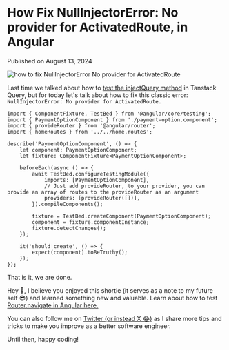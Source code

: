 # How Fix NullInjectorError: No provider for ActivatedRoute, in Angular

Published on August 13, 2024

![how to fix NullInjectorError No provider for ActivatedRoute](https://cdn.sanity.io/images/ok7qsbpm/production/a8832369db190ee2d03a6b3ec6621f6de1206bbc-1692x1026.png?q=75&fit=clip&auto=format&fm=webp)

Last time we talked about how to [test the injectQuery method](https://konadu.devhow-to-test-inject-query-angular-tanstack-query) in Tanstack Query, but for today let's talk about how to fix this classic error: `NullInjectorError: No provider for ActivatedRoute.`

```undefined
import { ComponentFixture, TestBed } from '@angular/core/testing';
import { PaymentOptionComponent } from './payment-option.component';
import { provideRouter } from '@angular/router';
import { homeRoutes } from '../../home.routes';

describe('PaymentOptionComponent', () => {
	let component: PaymentOptionComponent;
	let fixture: ComponentFixture<PaymentOptionComponent>;

	beforeEach(async () => {
		await TestBed.configureTestingModule({
			imports: [PaymentOptionComponent],
            // Just add provideRouter, to your provider, you can provide an array of routes to the provideRouter as an argument
			providers: [provideRouter([])],
		}).compileComponents();

		fixture = TestBed.createComponent(PaymentOptionComponent);
		component = fixture.componentInstance;
		fixture.detectChanges();
	});

	it('should create', () => {
		expect(component).toBeTruthy();
	});
});
```

That is it, we are done.

Hey 👋, I believe you enjoyed this shortie (it serves as a note to my future self 😎) and learned something new and valuable. Learn about how to test [Router.navigate in Angular here.](https://konadu.devhow-to-test-router-navigate-in-angular)

You can also follow me on [Twitter (or instead X 😂)](https://twitter.com/akuoko_konadu) as I share more tips and tricks to make you improve as a better software engineer.

Until then, happy coding!